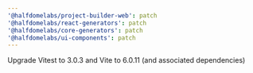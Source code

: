 ```yaml
---
'@halfdomelabs/project-builder-web': patch
'@halfdomelabs/react-generators': patch
'@halfdomelabs/core-generators': patch
'@halfdomelabs/ui-components': patch
---
```


Upgrade Vitest to 3.0.3 and Vite to 6.0.11 (and associated dependencies)

